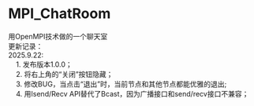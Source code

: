 # MPI_ChatRoom
用OpenMPI技术做的一个聊天室<br>
更新记录：<br>
2025.9.22: <br>
&nbsp;&nbsp;&nbsp;&nbsp;1. 发布版本1.0.0；<br>
&nbsp;&nbsp;&nbsp;&nbsp;2. 将右上角的“关闭”按钮隐藏；<br>
&nbsp;&nbsp;&nbsp;&nbsp;3. 修改BUG，当点击“退出”时，当前节点和其他节点都能优雅的退出;<br>
&nbsp;&nbsp;&nbsp;&nbsp;4. 用Isend/Recv API替代了Bcast，因为广播接口和send/recv接口不兼容；<br>
